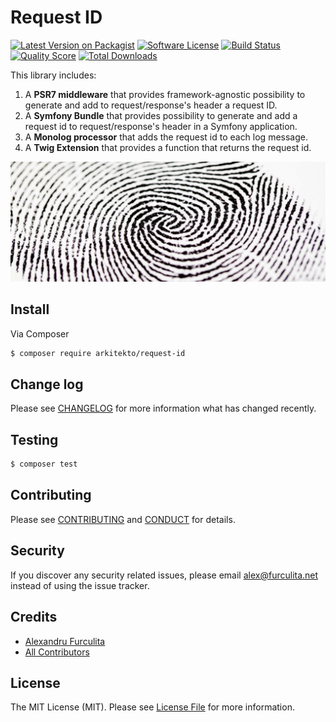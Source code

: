 # Request ID 

[![Latest Version on Packagist][ico-version]][link-packagist]
[![Software License][ico-license]](LICENSE.md)
[![Build Status][ico-travis]][link-travis]
[![Quality Score][ico-code-quality]][link-code-quality]
[![Total Downloads][ico-downloads]][link-downloads]

This library includes:
    
 1. A **PSR7 middleware** that provides framework-agnostic possibility to generate and add to request/response's header a request ID.
 1. A **Symfony Bundle** that provides possibility to generate and add a request id to request/response's header in a Symfony application.
 1. A **Monolog processor** that adds the request id to each log message.
 1. A **Twig Extension** that provides a function that returns the request id.
  
[![Emblem](docs/emblem.jpg)](https://github.com/arkitekto/request-id)

## Install

Via Composer

```bash
$ composer require arkitekto/request-id
```

## Change log

Please see [CHANGELOG](CHANGELOG.md) for more information what has changed recently.

## Testing

``` bash
$ composer test
```

## Contributing

Please see [CONTRIBUTING](CONTRIBUTING.md) and [CONDUCT](CONDUCT.md) for details.

## Security

If you discover any security related issues, please email alex@furculita.net instead of using the issue tracker.

## Credits

- [Alexandru Furculita][link-author]
- [All Contributors][link-contributors]

## License

The MIT License (MIT). Please see [License File](LICENSE.md) for more information.

[ico-version]: https://img.shields.io/packagist/v/arkitekto/request-id.svg?style=flat-square
[ico-license]: https://img.shields.io/badge/license-MIT-brightgreen.svg?style=flat-square
[ico-travis]: https://img.shields.io/travis/arkitekto/request-id/master.svg?style=flat-square
[ico-scrutinizer]: https://img.shields.io/scrutinizer/coverage/g/arkitekto/request-id.svg?style=flat-square
[ico-code-quality]: https://img.shields.io/scrutinizer/g/arkitekto/request-id.svg?style=flat-square
[ico-downloads]: https://img.shields.io/packagist/dt/arkitekto/request-id.svg?style=flat-square

[link-packagist]: https://packagist.org/packages/arkitekto/request-id
[link-travis]: https://travis-ci.org/arkitekto/request-id
[link-scrutinizer]: https://scrutinizer-ci.com/g/arkitekto/request-id/code-structure
[link-code-quality]: https://scrutinizer-ci.com/g/arkitekto/request-id
[link-downloads]: https://packagist.org/packages/arkitekto/request-id
[link-author]: https://github.com/afurculita
[link-contributors]: ../../contributors
